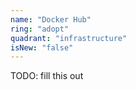 ```yaml
---
name: "Docker Hub"
ring: "adopt"
quadrant: "infrastructure"
isNew: "false"
---
```


TODO: fill this out
